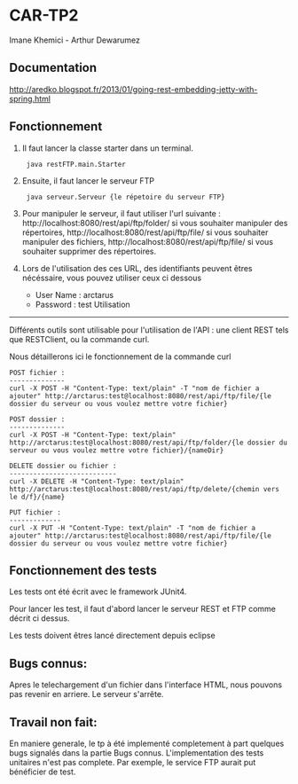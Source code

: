 CAR-TP2
=======
Imane Khemici - Arthur Dewarumez

Documentation
-------------
http://aredko.blogspot.fr/2013/01/going-rest-embedding-jetty-with-spring.html

Fonctionnement
--------------

1. Il faut lancer la classe starter dans un terminal.
		
		java restFTP.main.Starter

2. Ensuite, il faut lancer le serveur FTP

		java serveur.Serveur {le répetoire du serveur FTP}

3. Pour manipuler le serveur, il faut utiliser l'url suivante : http://localhost:8080/rest/api/ftp/folder/ si vous souhaiter manipuler des répertoires, http://localhost:8080/rest/api/ftp/file/ si vous souhaiter manipuler des fichiers, http://localhost:8080/rest/api/ftp/file/ si vous souhaiter supprimer des répertoires.


4. Lors de l'utilisation des ces URL, des identifiants peuvent êtres nécéssaire, vous pouvez utiliser ceux ci dessous

	* User Name : arctarus 
	* Password : test
Utilisation
-----------
Différents outils sont utilisable pour l'utilisation de l'API : une client REST tels que RESTClient, ou la commande curl.

Nous détaillerons ici le fonctionnement de la commande curl
	
	POST fichier :
	--------------
	curl -X POST -H "Content-Type: text/plain" -T "nom de fichier a ajouter" http://arctarus:test@localhost:8080/rest/api/ftp/file/{le dossier du serveur ou vous voulez mettre votre fichier}		
	
	POST dossier :
	--------------
	curl -X POST -H "Content-Type: text/plain" http://arctarus:test@localhost:8080/rest/api/ftp/folder/{le dossier du serveur ou vous voulez mettre votre fichier}/{nameDir}
	
	DELETE dossier ou fichier :
	---------------------------
	curl -X DELETE -H "Content-Type: text/plain" http://arctarus:test@localhost:8080/rest/api/ftp/delete/{chemin vers le d/f}/{name}

	PUT fichier :
	-------------
	curl -X PUT -H "Content-Type: text/plain" -T "nom de fichier a ajouter" http://arctarus:test@localhost:8080/rest/api/ftp/file/{le dossier du serveur ou vous voulez mettre votre fichier}



Fonctionnement des tests
------------------------

Les tests ont été écrit avec le framework JUnit4.

Pour lancer les test, il faut d'abord lancer le serveur REST et FTP comme décrit ci dessus.

Les tests doivent êtres lancé directement depuis eclipse

Bugs connus:
------------

Apres le telechargement d'un fichier dans l'interface HTML, nous pouvons pas revenir en arriere. Le serveur s'arrête.

Travail non fait:
-----------------

 En maniere generale, le tp à été implementé completement à part quelques bugs signalés dans la partie Bugs connus.
 L'implementation des tests unitaires n'est pas complete. Par exemple, le service FTP aurait put bénéficier de test.
	
